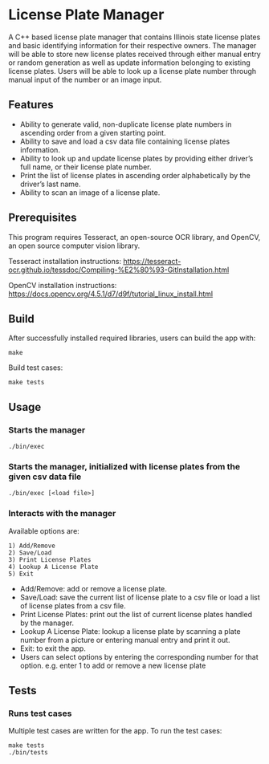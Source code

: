 # License Plate Manager

A C++ based license plate manager that contains Illinois state license plates and basic identifying information for their respective owners. The manager will be able to store new license plates received through either manual entry or random generation as well as update information belonging to existing license plates. Users will be able to look up a license plate number through manual input of the number or an image input. 

## Features

- Ability to generate valid, non-duplicate license plate numbers in ascending order from a given starting point.
- Ability to save and load a csv data file containing license plates information.
- Ability to look up and update license plates by providing either driver’s full name, or their license plate number.
- Print the list of license plates in ascending order alphabetically by the driver’s last name.
- Ability to scan an image of a license plate.

## Prerequisites

This program requires Tesseract, an open-source OCR library, and OpenCV, an open source computer vision library.

Tesseract installation instructions: https://tesseract-ocr.github.io/tessdoc/Compiling-%E2%80%93-GitInstallation.html

OpenCV installation instructions: https://docs.opencv.org/4.5.1/d7/d9f/tutorial_linux_install.html

## Build

After successfully installed required libraries, users can build the app with:
```
make
```

Build test cases:
```
make tests
```

## Usage

### Starts the manager
```
./bin/exec
```

### Starts the manager, initialized with license plates from the given csv data file
```
./bin/exec [<load file>]
```

### Interacts with the manager

Available options are:
```
1) Add/Remove
2) Save/Load
3) Print License Plates
4) Lookup A License Plate
5) Exit
```
- Add/Remove: add or remove a license plate. 
- Save/Load: save the current list of license plate to a csv file or load a list of license plates from a csv file.
- Print License Plates: print out the list of current license plates handled by the manager.
- Lookup A License Plate: lookup a license plate by scanning a plate number from a picture or entering manual entry and print it out.
- Exit: to exit the app.
- Users can select options by entering the corresponding number for that option. e.g. enter 1 to add or remove a new license plate

## Tests

### Runs test cases

Multiple test cases are written for the app. To run the test cases:
```
make tests
./bin/tests
```

